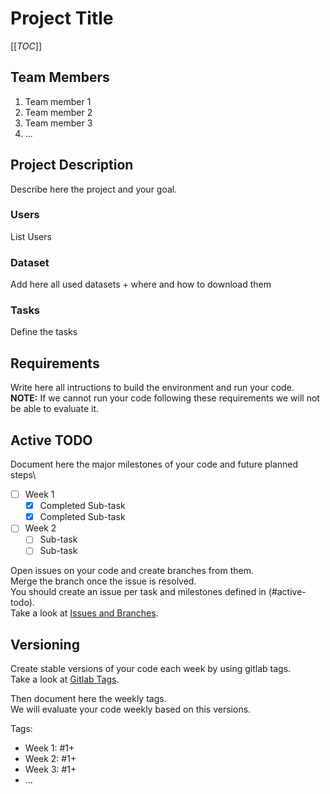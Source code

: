 # Project Title

[[_TOC_]]

## Team Members
1. Team member 1
2. Team member 2
3. Team member 3
4. ...

## Project Description 
Describe here the project and your goal.

### Users
List Users

### Dataset
Add here all used datasets + where and how to download them 

### Tasks
Define the tasks

## Requirements
Write here all intructions to build the environment and run your code.\
**NOTE:** If we cannot run your code following these requirements we will not be able to evaluate it.

## Active TODO 
Document here the major milestones of your code and future planned steps\
- [ ] Week 1
  - [x] Completed Sub-task 
  - [x] Completed Sub-task 

- [ ] Week 2
  - [ ] Sub-task 
  - [ ] Sub-task 

Open issues on your code and create branches from them. \
Merge the branch once the issue is resolved.\
You should create an issue per task and milestones defined in (#active-todo).\
Take a look at [Issues and Branches](https://www.youtube.com/watch?v=DSuSBuVYpys).


## Versioning
Create stable versions of your code each week by using gitlab tags.\
Take a look at [Gitlab Tags](https://docs.gitlab.com/ee/topics/git/tags.html).

Then document here the weekly tags. \
We will evaluate your code weekly based on this versions.

Tags:
- Week 1: #1+
- Week 2: #1+
- Week 3: #1+
- ...


